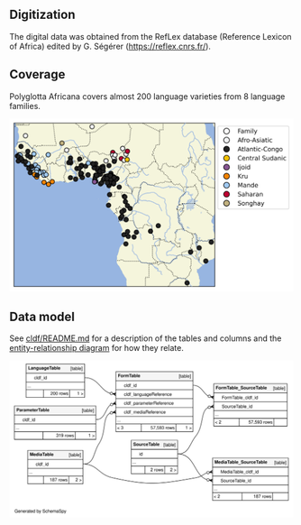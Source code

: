 ## Digitization

The digital data was obtained from the RefLex database (Reference Lexicon of Africa) edited by 
G. Ségérer (https://reflex.cnrs.fr/).


## Coverage

Polyglotta Africana covers almost 200 language varieties from 8 language families.

![](map.svg)


## Data model

See [cldf/README.md](cldf) for a description of the tables and columns and the
[entity-relationship diagram](erd.svg) for how they relate.

![](erd.svg)

